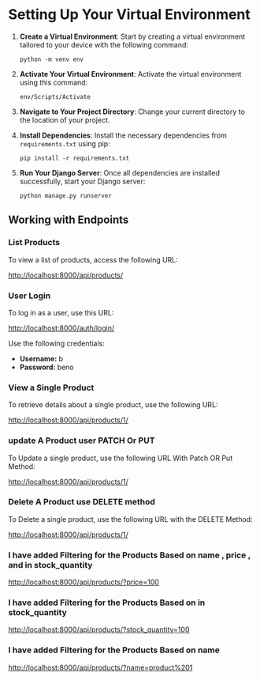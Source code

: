 
# Setting Up Your Virtual Environment

1. **Create a Virtual Environment**: Start by creating a virtual environment tailored to your device with the following command:

   ```shell
   python -m venv env
   ```

2. **Activate Your Virtual Environment**: Activate the virtual environment using this command:

   ```shell
   env/Scripts/Activate
   ```

3. **Navigate to Your Project Directory**: Change your current directory to the location of your project.

4. **Install Dependencies**: Install the necessary dependencies from `requirements.txt` using pip:

   ```shell
   pip install -r requirements.txt
   ```

5. **Run Your Django Server**: Once all dependencies are installed successfully, start your Django server:

   ```shell
   python manage.py runserver
   ```

## Working with Endpoints

### List Products

To view a list of products, access the following URL:

[http://localhost:8000/api/products/](http://localhost:8000/api/products/)

### User Login

To log in as a user, use this URL:

[http://localhost:8000/auth/login/](http://localhost:8000/auth/login/)

Use the following credentials:

- **Username:** b
- **Password:** beno

### View a Single Product

To retrieve details about a single product, use the following URL:

[http://localhost:8000/api/products/1/](http://localhost:8000/api/products/1/)


### update A Product user PATCH Or PUT

To Update a single product, use the following URL With Patch OR Put Method:

[http://localhost:8000/api/products/1/](http://localhost:8000/api/products/1/)


### Delete  A Product use DELETE method

To Delete a single product, use the following URL with the DELETE Method:


[http://localhost:8000/api/products/1/](http://localhost:8000/api/products/1/)


###  I have added Filtering for the Products Based on name , price , and in stock_quantity

[http://localhost:8000/api/products/?price=100](http://localhost:8000/api/products/?price=100)


###  I have added Filtering for the Products Based on in stock_quantity
[http://localhost:8000/api/products/?stock_quantity=100](http://localhost:8000/api/products/?stock_quantity=100)


### I have added Filtering for the Products Based on name
[http://localhost:8000/api/products/?name=product%201](http://localhost:8000/api/products/?name=product%201)
